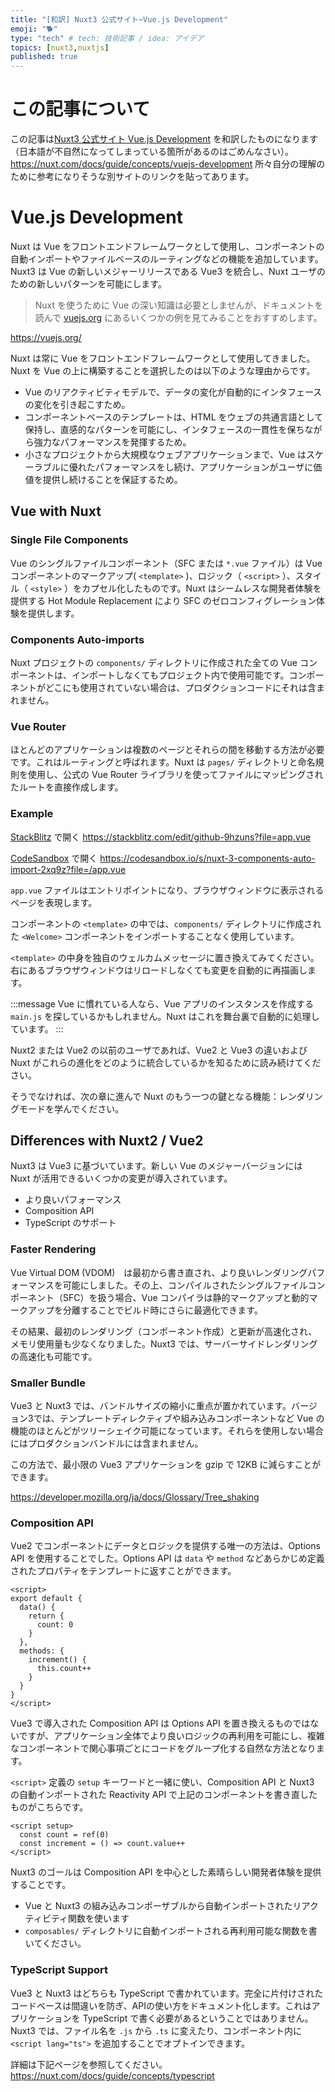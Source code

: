 ```yaml
---
title: "[和訳] Nuxt3 公式サイト~Vue.js Development"
emoji: "🐕"
type: "tech" # tech: 技術記事 / idea: アイデア
topics: [nuxt3,nuxtjs]
published: true
---
```

# この記事について
この記事は[Nuxt3 公式サイト Vue.js Development](https://nuxt.com/docs/guide/concepts/vuejs-development) を和訳したものになります（日本語が不自然になってしまっている箇所があるのはごめんなさい）。
https://nuxt.com/docs/guide/concepts/vuejs-development
所々自分の理解のために参考になりそうな別サイトのリンクを貼ってあります。

# Vue.js Development
Nuxt は Vue をフロントエンドフレームワークとして使用し、コンポーネントの自動インポートやファイルベースのルーティングなどの機能を追加しています。Nuxt3 は Vue の新しいメジャーリリースである Vue3 を統合し、Nuxt ユーザのための新しいパターンを可能にします。
> Nuxt を使うために Vue の深い知識は必要としませんが、ドキュメントを読んで [vuejs.org](https://vuejs.org/) にあるいくつかの例を見てみることをおすすめします。

https://vuejs.org/

Nuxt は常に Vue をフロントエンドフレームワークとして使用してきました。Nuxt を Vue の上に構築することを選択したのは以下のような理由からです。
- Vue のリアクティビティモデルで、データの変化が自動的にインタフェースの変化を引き起こすため。
- コンポーネントベースのテンプレートは、HTML をウェブの共通言語として保持し、直感的なパターンを可能にし、インタフェースの一貫性を保ちながら強力なパフォーマンスを発揮するため。
- 小さなプロジェクトから大規模なウェブアプリケーションまで、Vue はスケーラブルに優れたパフォーマンスをし続け、アプリケーションがユーザに価値を提供し続けることを保証するため。
 
## Vue with Nuxt
### Single File Components
Vue のシングルファイルコンポーネント（SFC または `*.vue` ファイル）は Vue コンポーネントのマークアップ( `<template>` )、ロジック（ `<script>` ）、スタイル（ `<style>` ）をカプセル化したものです。Nuxt はシームレスな開発者体験を提供する Hot Module Replacement により SFC のゼロコンフィグレーション体験を提供します。

### Components Auto-imports
Nuxt プロジェクトの `components/` ディレクトリに作成された全ての Vue コンポーネントは、インポートしなくてもプロジェクト内で使用可能です。コンポーネントがどこにも使用されていない場合は、プロダクションコードにそれは含まれません。

### Vue Router
ほとんどのアプリケーションは複数のページとそれらの間を移動する方法が必要です。これはルーティングと呼ばれます。Nuxt は `pages/` ディレクトリと命名規則を使用し、公式の Vue Router ライブラリを使ってファイルにマッピングされたルートを直接作成します。

### Example
[StackBlitz](https://stackblitz.com/edit/github-9hzuns?file=app.vue) で開く
https://stackblitz.com/edit/github-9hzuns?file=app.vue

[CodeSandbox](https://codesandbox.io/s/nuxt-3-components-auto-import-2xq9z?file=/app.vue) で開く
https://codesandbox.io/s/nuxt-3-components-auto-import-2xq9z?file=/app.vue

`app.vue` ファイルはエントリポイントになり、ブラウザウィンドウに表示されるページを表現します。

コンポーネントの `<template>` の中では、`components/` ディレクトリに作成された `<Welcome>` コンポーネントをインポートすることなく使用しています。

`<template>` の中身を独自のウェルカムメッセージに置き換えてみてください。右にあるブラウザウィンドウはリロードしなくても変更を自動的に再描画します。

:::message
Vue に慣れている人なら、Vue アプリのインスタンスを作成する `main.js` を探しているかもしれません。Nuxt はこれを舞台裏で自動的に処理しています。
:::

Nuxt2 または Vue2 の以前のユーザであれば、Vue2 と Vue3 の違いおよび Nuxt がこれらの進化をどのように統合しているかを知るために読み続けてください。

そうでなければ、次の章に進んで Nuxt のもう一つの鍵となる機能：レンダリングモードを学んでください。

## Differences with Nuxt2 / Vue2
Nuxt3 は Vue3 に基づいています。新しい Vue のメジャーバージョンには　Nuxt が活用できるいくつかの変更が導入されています。
- より良いパフォーマンス
- Composition API
- TypeScript のサポート

### Faster Rendering
Vue Virtual DOM (VDOM)　は最初から書き直され、より良いレンダリングパフォーマンスを可能にしました。その上、コンパイルされたシングルファイルコンポーネント（SFC）を扱う場合、Vue コンパイラは静的マークアップと動的マークアップを分離することでビルド時にさらに最適化できます。

その結果、最初のレンダリング（コンポーネント作成）と更新が高速化され、メモリ使用量も少なくなりました。Nuxt3 では、サーバーサイドレンダリングの高速化も可能です。

### Smaller Bundle
Vue3 と Nuxt3 では、バンドルサイズの縮小に重点が置かれています。バージョン3では、テンプレートディレクティブや組み込みコンポーネントなど Vue の機能のほとんどがツリーシェイク可能になっています。それらを使用しない場合にはプロダクションバンドルには含まれません。

この方法で、最小限の Vue3 アプリケーションを gzip で 12KB に減らすことができます。

https://developer.mozilla.org/ja/docs/Glossary/Tree_shaking


### Composition API
Vue2 でコンポーネントにデータとロジックを提供する唯一の方法は、Options API を使用することでした。Options API は `data` や `method` などあらかじめ定義されたプロパティをテンプレートに返すことができます。

```Vue
<script>
export default {
  data() {
    return {
      count: 0
    }
  },
  methods: {
    increment() {
      this.count++
    }
  }
}
</script>
```

Vue3 で導入された Composition API は Options API を置き換えるものではないですが、アプリケーション全体でより良いロジックの再利用を可能にし、複雑なコンポーネントで関心事項ごとにコードをグループ化する自然な方法となります。

`<script>` 定義の `setup` キーワードと一緒に使い、Composition API と Nuxt3 の自動インポートされた Reactivity API で上記のコンポーネントを書き直したものがこちらです。
```Vue
<script setup>
  const count = ref(0)
  const increment = () => count.value++
</script>
```
Nuxt3 のゴールは Composition API を中心とした素晴らしい開発者体験を提供することです。
- Vue と Nuxt3 の組み込みコンポーザブルから自動インポートされたリアクティビティ関数を使います
- `composables/` ディレクトリに自動インポートされる再利用可能な関数を書いてください。

### TypeScript Support
Vue3 と Nuxt3 はどちらも TypeScript で書かれています。完全に片付けされたコードベースは間違いを防ぎ、APIの使い方をドキュメント化します。これはアプリケーションを TypeScript で書く必要があるということではありません。Nuxt3 では、ファイル名を `.js` から `.ts` に変えたり、コンポーネント内に `<script lang="ts">` を追加することでオプトインできます。

詳細は下記ページを参照してください。
https://nuxt.com/docs/guide/concepts/typescript